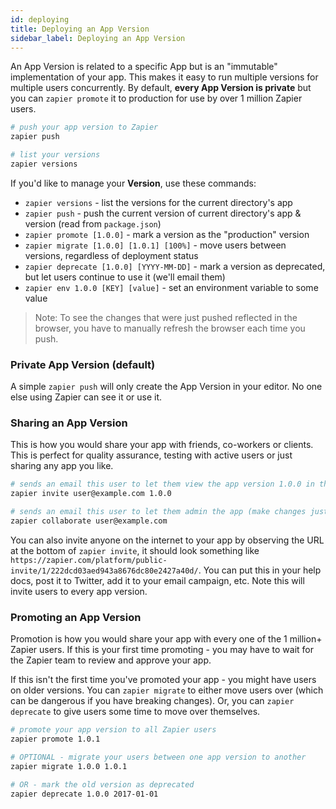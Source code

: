 ```yaml
---
id: deploying
title: Deploying an App Version
sidebar_label: Deploying an App Version
---
```


An App Version is related to a specific App but is an "immutable" implementation of your app. This makes it easy to run multiple versions for multiple users concurrently. By default, **every App Version is private** but you can `zapier promote` it to production for use by over 1 million Zapier users.

```bash
# push your app version to Zapier
zapier push

# list your versions
zapier versions
```

If you'd like to manage your **Version**, use these commands:

* `zapier versions` - list the versions for the current directory's app
* `zapier push` - push the current version of current directory's app & version (read from `package.json`)
* `zapier promote [1.0.0]` - mark a version as the "production" version
* `zapier migrate [1.0.0] [1.0.1] [100%]` - move users between versions, regardless of deployment status
* `zapier deprecate [1.0.0] [YYYY-MM-DD]` - mark a version as deprecated, but let users continue to use it (we'll email them)
* `zapier env 1.0.0 [KEY] [value]` - set an environment variable to some value

> Note: To see the changes that were just pushed reflected in the browser, you have to manually refresh the browser each time you push.


### Private App Version (default)

A simple `zapier push` will only create the App Version in your editor. No one else using Zapier can see it or use it.


### Sharing an App Version

This is how you would share your app with friends, co-workers or clients. This is perfect for quality assurance, testing with active users or just sharing any app you like.

```bash
# sends an email this user to let them view the app version 1.0.0 in the UI privately
zapier invite user@example.com 1.0.0

# sends an email this user to let them admin the app (make changes just like you)
zapier collaborate user@example.com
```

You can also invite anyone on the internet to your app by observing the URL at the bottom of `zapier invite`, it should look something like `https://zapier.com/platform/public-invite/1/222dcd03aed943a8676dc80e2427a40d/`. You can put this in your help docs, post it to Twitter, add it to your email campaign, etc. Note this will invite users to every app version.


### Promoting an App Version

Promotion is how you would share your app with every one of the 1 million+ Zapier users. If this is your first time promoting - you may have to wait for the Zapier team to review and approve your app.

If this isn't the first time you've promoted your app - you might have users on older versions. You can `zapier migrate` to either move users over (which can be dangerous if you have breaking changes). Or, you can `zapier deprecate` to give users some time to move over themselves.

```bash
# promote your app version to all Zapier users
zapier promote 1.0.1

# OPTIONAL - migrate your users between one app version to another
zapier migrate 1.0.0 1.0.1

# OR - mark the old version as deprecated
zapier deprecate 1.0.0 2017-01-01
```
